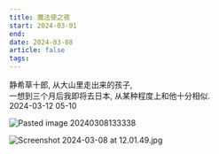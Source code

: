 ```yaml
---
title: 魔法使之夜
start: 2024-03-01
end:
date: 2024-03-08
article: false
tags:
---
```


静希草十郎, 从大山里走出来的孩子,  
一想到三个月后我即将去日本, 从某种程度上和他十分相似.  
2024-03-12 05-10

![Pasted image 20240308133338](http://oss.naglfar28.com/naglfar28/202403081333231.png)

![Screenshot 2024-03-08 at 12.01.49.jpg](https://oss.naglfar28.com/naglfar28/202404161547334.jpg)

